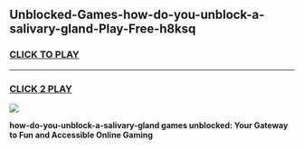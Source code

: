 
## Unblocked-Games-how-do-you-unblock-a-salivary-gland-Play-Free-h8ksq
<h3>
<a href="https://premium76.site?title=how-do-you-unblock-a-salivary-gland&ref=23A">CLICK TO PLAY</a></h3>
<hr>

<h3>
<a href="https://premium76.site?title=how-do-you-unblock-a-salivary-gland&ref=23A">CLICK 2 PLAY</a>
  
</h3>

<a href="https://premium76.site?title=how-do-you-unblock-a-salivary-gland&ref=23A"><img src="https://clearcache.store/games.png"></a>


**how-do-you-unblock-a-salivary-gland games unblocked: Your Gateway to Fun and Accessible Online Gaming**
